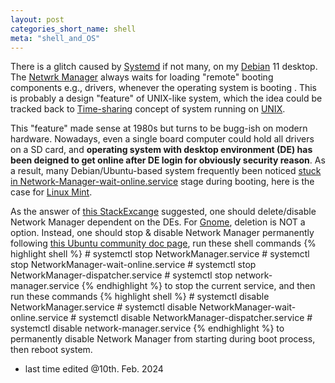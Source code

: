 ```yaml
---
layout: post
categories_short_name: shell
meta: "shell_and_OS"
---
```


There is a glitch caused by [Systemd](https://en.wikipedia.org/wiki/Systemd) if not many, on my [Debian](https://wiki.debian.org/) 11 desktop. 
The [Netwrk Manager](https://help.ubuntu.com/community/NetworkManager#Stopping_and_Disabling_NetworkManager) always waits for loading "remote" booting components e.g., drivers, whenever the operating system is booting . 
This is probably a design "feature" of UNIX-like system, which the idea could be tracked back to [Time-sharing](https://en.wikipedia.org/wiki/Time-sharing#Time-sharing) concept of system running on 
[UNIX](https://en.wikipedia.org/wiki/Unix).

This "feature" made sense at 1980s but turns to be bugg-ish on modern hardware. Nowadays, even a single board computer could hold all drivers on a SD card, and **operating system with desktop environment (DE) has been deigned to get online after DE login for obviously security reason**. As a result, many Debian/Ubuntu-based system frequently been noticed [stuck in Network-Manager-wait-online.service](https://askubuntu.com/questions/1018576/what-does-networkmanager-wait-online-service-do) stage during booting, here is the case for [Linux Mint](https://forums.linuxmint.com/viewtopic.php?t=282437).   

As the answer of [this StackExcange](https://askubuntu.com/questions/1091653/how-do-i-disable-network-manager-permanently) suggested, one should delete/disable Network Manager dependent on the DEs. For [Gnome](https://apps.gnome.org/), deletion is NOT a option. Instead, one should stop & disable Network Manager permanently following [this Ubuntu community doc page](https://help.ubuntu.com/community/NetworkManager#Stopping_and_Disabling_NetworkManager), run these shell commands
{% highlight shell %}
\# systemctl stop NetworkManager.service
\# systemctl stop NetworkManager-wait-online.service
\# systemctl stop NetworkManager-dispatcher.service
\# systemctl stop network-manager.service
{% endhighlight %}
to stop the current service, and then run these commands
{% highlight shell %}
\# systemctl disable NetworkManager.service
\# systemctl disable NetworkManager-wait-online.service
\# systemctl disable NetworkManager-dispatcher.service
\# systemctl disable network-manager.service
{% endhighlight %}
to permanently disable Network Manager from starting during boot process, then reboot system.

- last time edited @10th. Feb. 2024
